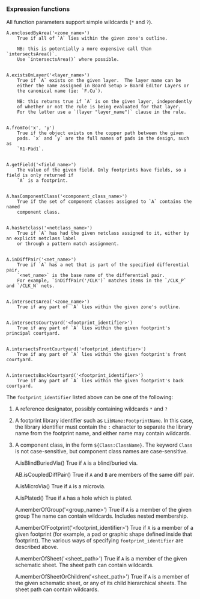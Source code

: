 ### Expression functions

All function parameters support simple wildcards (`*` and `?`).


    A.enclosedByArea('<zone_name>')
        True if all of `A` lies within the given zone's outline.

        NB: this is potentially a more expensive call than `intersectsArea()`.
        Use `intersectsArea()` where possible.


    A.existsOnLayer('<layer_name>')
        True if `A` exists on the given layer.  The layer name can be
        either the name assigned in Board Setup > Board Editor Layers or
        the canonical name (ie: `F.Cu`).

        NB: this returns true if `A` is on the given layer, independently
        of whether or not the rule is being evaluated for that layer.
        For the latter use a `(layer "layer_name")` clause in the rule.


    A.fromTo('x', 'y')
        True if the object exists on the copper path between the given
        pads. `x` and `y` are the full names of pads in the design, such as
        `R1-Pad1`.


    A.getField('<field_name>')
        The value of the given field. Only footprints have fields, so a field is only returned if
        `A` is a footprint.


    A.hasComponentClass('<component_class_name>')
        True if the set of component classes assigned to `A` contains the named
        component class.


    A.hasNetclass('<netclass_name>')
        True if `A` has had the given netclass assigned to it, either by an explicit netclass label
        or through a pattern match assignment.


    A.inDiffPair('<net_name>')
        True if `A` has a net that is part of the specified differential pair.
        `<net_name>` is the base name of the differential pair.
        For example, `inDiffPair('/CLK')` matches items in the `/CLK_P` and `/CLK_N` nets.


    A.intersectsArea('<zone_name>')
        True if any part of `A` lies within the given zone's outline.


    A.intersectsCourtyard('<footprint_identifier>')
        True if any part of `A` lies within the given footprint's principal courtyard.


    A.intersectsFrontCourtyard('<footprint_identifier>')
        True if any part of `A` lies within the given footprint's front courtyard.


    A.intersectsBackCourtyard('<footprint_identifier>')
        True if any part of `A` lies within the given footprint's back courtyard.


The `footprint_identifier` listed above can be one of the following:

1. A reference designator, possibly containing wildcards `*` and `?`
2. A footprint library identifier such as `LibName:FootprintName`. In this case,
   the library identifier must contain the `:` character to separate the library
   name from the footprint name, and either name may contain wildcards.
3. A component class, in the form `${Class:ClassName}`.  The keyword `Class` is not
   case-sensitive, but component class names are case-sensitive.



    A.isBlindBuriedVia()
        True if `A` is a blind/buried via.


    AB.isCoupledDiffPair()
        True if `A` and `B` are members of the same diff pair.


    A.isMicroVia()
        True if `A` is a microvia.


    A.isPlated()
        True if `A` has a hole which is plated.


    A.memberOfGroup('<group_name>')
        True if `A` is a member of the given group
        The name can contain wildcards.
        Includes nested membership.


    A.memberOfFootprint('<footprint_identifier>')
        True if `A` is a member of a given footprint
        (for example, a pad or graphic shape defined inside that footprint).
        The various ways of specifying `footprint_identifier` are described above.


    A.memberOfSheet('<sheet_path>')
        True if `A` is a member of the given schematic sheet.
        The sheet path can contain wildcards.


    A.memberOfSheetOrChildren('<sheet_path>')
        True if `A` is a member of the given schematic sheet, or any of its child hierarchical sheets.
        The sheet path can contain wildcards.


